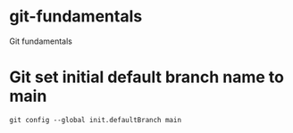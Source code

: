 # git-fundamentals
Git fundamentals

# Git set initial default branch name to main  
```git config --global init.defaultBranch main```

